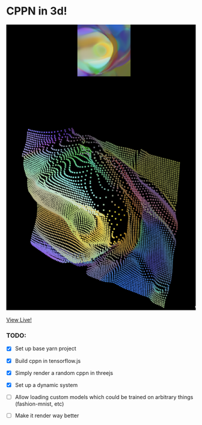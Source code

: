 # CPPN in 3d!

![](images/ex1.png)

[View Live!](https://silky.github.io/cppn-3d/src/index.html)

### TODO:

  - [x] Set up base yarn project

  - [x] Build cppn in tensorflow.js

  - [x] Simply render a random cppn in threejs

  - [x] Set up a dynamic system

  - [ ] Allow loading custom models which could be trained on arbitrary things (fashion-mnist, etc)

  - [ ] Make it render way better


      


